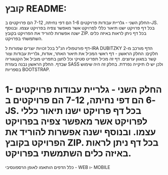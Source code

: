 



קובץ README:
=======
החלק השני - גלריית עבודות
פרויקטים 1-6 הם דפי נחיתה, 7-12 הם פרויקטים ב-JS.
בכל דף פרויקט ישנו תיאור כללי לפרויקט אשר מאפשר צפיה בפרויקט עצמו.
ובנוסף ישנה אפשרות להוריד את הפרויקט בקובץ ZIP.
בכל דף ניתן לראות באיזה כלים השתמשתי בפרויקט.


דף פורטפוליו הנ"ל בכל זכויות יוצרים שמורות ל-IRA DUBITZKY 
הדף מורכב מ-2 חלקים: החלק הראשון - דף ראשי המכיל את תיאור האתר, אודות, גלריית עבודות וצור קשר במגוון ערוצים. דף זה מכיל תפריט סטיקי וכל לחצן בתפריט מוביל אל הקטגוריה שבדף. 
החלק הראשון נבנה בעזרת SASS ולכן יש לו תיקייה נפרדת. בחלק זה היה שימוש בספריות BOOTSTRAP.


החלק השני - גלריית עבודות פרויקטים 1-6 הם דפי נחיתה,
7-12 הם פרויקטים ב-JS.
בכל דף פרויקט ישנו תיאור כללי לפרויקט אשר מאפשר צפיה בפרויקט עצמו.
ובנוסף ישנה אפשרות להוריד את הפרויקט בקובץ ZIP. 
בכל דף ניתן לראות באיזה כלים השתמשתי בפרויקט.
=======


כלל הדפים הותאמו לאופן הרספונסיבי - WEB ו- MOBILE
